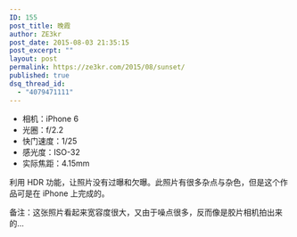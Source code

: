 ```yaml
---
ID: 155
post_title: 晚霞
author: ZE3kr
post_date: 2015-08-03 21:35:15
post_excerpt: ""
layout: post
permalink: https://ze3kr.com/2015/08/sunset/
published: true
dsq_thread_id:
  - "4079471111"
---
```


+ 相机：iPhone 6
+ 光圈：f/2.2
+ 快门速度：1/25
+ 感光度：ISO-32
+ 实际焦距：4.15mm

利用 HDR 功能，让照片没有过曝和欠曝。此照片有很多杂点与杂色，但是这个作品可是在 iPhone 上完成的。

备注：这张照片看起来宽容度很大，又由于噪点很多，反而像是胶片相机拍出来的...